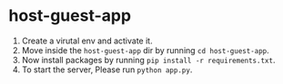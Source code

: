 # host-guest-app
1. Create a virutal env and activate it. 
2. Move inside the `host-guest-app` dir by running `cd host-guest-app`.
3. Now install packages by running `pip install -r requirements.txt`.
4. To start the server, Please run `python app.py`.
